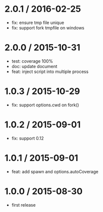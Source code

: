 
2.0.1 / 2016-02-25
==================

  * fix: ensure tmp file unique
  * fix: support fork tmpfile on windows

2.0.0 / 2015-10-31
==================

 * test: coverage 100%
 * doc: update document
 * feat: inject script into multiple process

1.0.3 / 2015-10-29
==================

 * fix: support options.cwd on fork()

1.0.2 / 2015-09-01
==================

 * fix: support 0.12

1.0.1 / 2015-09-01
==================

 * feat: add spawn and options.autoCoverage

1.0.0 / 2015-08-30
==================

 * first release
